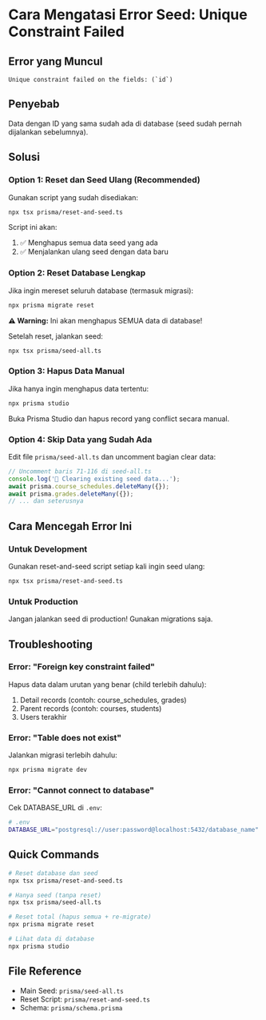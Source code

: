 # Cara Mengatasi Error Seed: Unique Constraint Failed

## Error yang Muncul
```
Unique constraint failed on the fields: (`id`)
```

## Penyebab
Data dengan ID yang sama sudah ada di database (seed sudah pernah dijalankan sebelumnya).

## Solusi

### Option 1: Reset dan Seed Ulang (Recommended)

Gunakan script yang sudah disediakan:

```bash
npx tsx prisma/reset-and-seed.ts
```

Script ini akan:
1. ✅ Menghapus semua data seed yang ada
2. ✅ Menjalankan ulang seed dengan data baru

### Option 2: Reset Database Lengkap

Jika ingin mereset seluruh database (termasuk migrasi):

```bash
npx prisma migrate reset
```

**⚠️ Warning:** Ini akan menghapus SEMUA data di database!

Setelah reset, jalankan seed:
```bash
npx tsx prisma/seed-all.ts
```

### Option 3: Hapus Data Manual

Jika hanya ingin menghapus data tertentu:

```bash
npx prisma studio
```

Buka Prisma Studio dan hapus record yang conflict secara manual.

### Option 4: Skip Data yang Sudah Ada

Edit file `prisma/seed-all.ts` dan uncomment bagian clear data:

```typescript
// Uncomment baris 71-116 di seed-all.ts
console.log('🧹 Clearing existing seed data...');
await prisma.course_schedules.deleteMany({});
await prisma.grades.deleteMany({});
// ... dan seterusnya
```

## Cara Mencegah Error Ini

### Untuk Development
Gunakan reset-and-seed script setiap kali ingin seed ulang:

```bash
npx tsx prisma/reset-and-seed.ts
```

### Untuk Production
Jangan jalankan seed di production! Gunakan migrations saja.

## Troubleshooting

### Error: "Foreign key constraint failed"

Hapus data dalam urutan yang benar (child terlebih dahulu):

1. Detail records (contoh: course_schedules, grades)
2. Parent records (contoh: courses, students)
3. Users terakhir

### Error: "Table does not exist"

Jalankan migrasi terlebih dahulu:

```bash
npx prisma migrate dev
```

### Error: "Cannot connect to database"

Cek DATABASE_URL di `.env`:

```bash
# .env
DATABASE_URL="postgresql://user:password@localhost:5432/database_name"
```

## Quick Commands

```bash
# Reset database dan seed
npx tsx prisma/reset-and-seed.ts

# Hanya seed (tanpa reset)
npx tsx prisma/seed-all.ts

# Reset total (hapus semua + re-migrate)
npx prisma migrate reset

# Lihat data di database
npx prisma studio
```

## File Reference

- Main Seed: `prisma/seed-all.ts`
- Reset Script: `prisma/reset-and-seed.ts`
- Schema: `prisma/schema.prisma`
